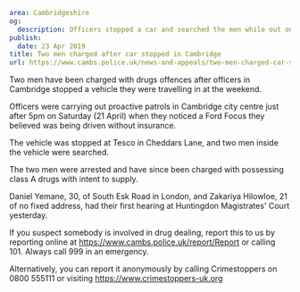 ```yaml
area: Cambridgeshire
og:
  description: Officers stopped a car and searched the men while out on proactive patrols in Cambridge
publish:
  date: 23 Apr 2019
title: Two men charged after car stopped in Cambridge
url: https://www.cambs.police.uk/news-and-appeals/two-men-charged-car-stopped-newmarket-road-cambridge
```

Two men have been charged with drugs offences after officers in Cambridge stopped a vehicle they were travelling in at the weekend.

Officers were carrying out proactive patrols in Cambridge city centre just after 5pm on Saturday (21 April) when they noticed a Ford Focus they believed was being driven without insurance.

The vehicle was stopped at Tesco in Cheddars Lane, and two men inside the vehicle were searched.

The two men were arrested and have since been charged with possessing class A drugs with intent to supply.

Daniel Yemane, 30, of South Esk Road in London, and Zakariya Hilowloe, 21 of no fixed address, had their first hearing at Huntingdon Magistrates' Court yesterday.

If you suspect somebody is involved in drug dealing, report this to us by reporting online at https://www.cambs.police.uk/report/Report or calling 101. Always call 999 in an emergency.

Alternatively, you can report it anonymously by calling Crimestoppers on 0800 555111 or visiting https://www.crimestoppers-uk.org
